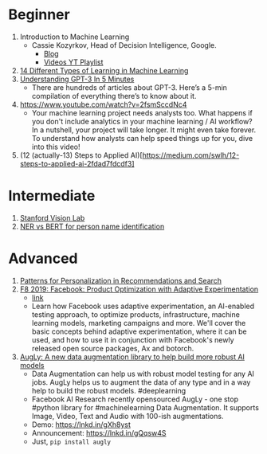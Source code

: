 # Beginner 
1. Introduction to Machine Learning  
	- Cassie Kozyrkov, Head of Decision Intelligence, Google. 
		- [Blog](https://kozyrkov.medium.com/)
		- [Videos YT Playlist](http://bit.ly/mfml_000)
2. [14 Different Types of Learning in Machine Learning](https://machinelearningmastery.com/types-of-learning-in-machine-learning/)
3. [Understanding GPT-3 In 5 Minutes](https://towardsdatascience.com/understanding-gpt-3-in-5-minutes-7fe35c3a1e52)
	- There are hundreds of articles about GPT-3. Here’s a 5-min compilation of everything there’s to know about it.
4. https://www.youtube.com/watch?v=2fsmSccdNc4 
	- Your machine learning project needs analysts too. What happens if you don't include analytics in your machine learning / AI workflow? In a nutshell, your project will take longer. It might even take forever. To understand how analysts can help speed things up for you, dive into this video!
5. (12 (actually-13) Steps to Applied AI)[https://medium.com/swlh/12-steps-to-applied-ai-2fdad7fdcdf3] 



# Intermediate 
1. [Stanford Vision Lab](http://vision.stanford.edu/teaching.html)
2. [NER vs BERT for person name identification](https://towardsdatascience.com/superior-person-name-recognition-with-pre-built-google-bert-e6215186eae0)

# Advanced
1. [Patterns for Personalization in Recommendations and Search](https://eugeneyan.com/writing/patterns-for-personalization/) 
2. [F8 2019: Facebook: Product Optimization with Adaptive Experimentation](https://www.youtube.com/watch?v=2c8YX0E8Qhw) 
	- [link](https://ax.dev/) 
	- Learn how Facebook uses adaptive experimentation, an AI-enabled testing approach, to optimize products, infrastructure, machine learning models, marketing campaigns and more. We'll cover the basic concepts behind adaptive experimentation, where it can be used, and how to use it in conjunction with Facebook's newly released open source packages, Ax and botorch.
3. [AugLy: A new data augmentation library to help build more robust AI models](https://machinelearningmastery.com/types-of-learning-in-machine-learning/)
	- Data Augmentation can help us with robust model testing for any AI jobs. AugLy helps us to augment the data of any type and in a way help to build the robust models. \#deeplearning
	- Facebook AI Research recently opensourced AugLy - one stop \#python library for \#machinelearning Data Augmentation. It supports Image, Video, Text and Audio with 100-ish augmentations.
	- Demo: https://lnkd.in/gXh8yst
	- Announcement: https://lnkd.in/gQqsw4S
	- Just, `pip install augly`
